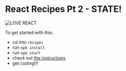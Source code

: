 # React Recipes Pt 2 - STATE!

![LOVE REACT](./assets/love-react.jpg)

To get started with this:

- cd into `recipes`
- run `npm install`
- run `npm start`
- check out [the instructions](./recipes)
- get coding!!!

